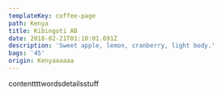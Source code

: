 ```yaml
---
templateKey: coffee-page
path: Kenya
title: Kibingoti AB
date: 2018-02-21T01:10:01.691Z
description: 'Sweet apple, lemon, cranberry, light body.'
bags: '45'
origin: Kenyaaaaaa
---
```

contenttttwordsdetailsstuff
